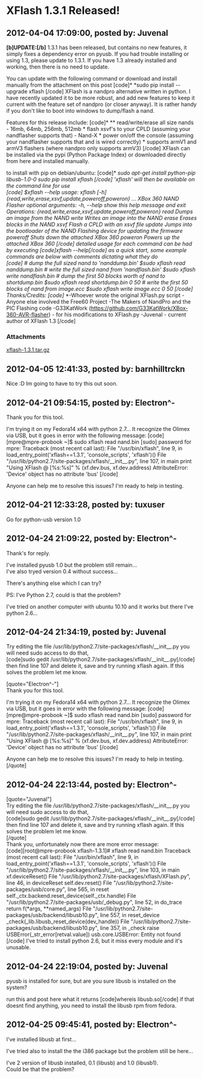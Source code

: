 # XFlash 1.3.1 Released!

## 2012-04-04 17:09:00, posted by: Juvenal

**[b]UPDATE:[/b]** 1.3.1 has been released, but contains no new features, it simply fixes a dependency error on pyusb. If you had trouble installing or using 1.3, please update to 1.3.1. If you have 1.3 already installed and working, then there is no need to update.  
   
 You can update with the following command or download and install manually from the attachment on this post [code]* *sudo pip install --upgrade xflash [/code] XFlash is a nandpro alternative written in python. I have recently updated it to be more robust, and add new features to keep it current with the feature set of nandpro (or closer anyway). It is rather handy if you don't like to boot into windows to dump/flash a nand.  
   
 Features for this release include: [code]* ** read/write/erase all size nands - 16mb, 64mb, 256mb, 512mb * flash xsvf's to your CPLD (assuming your nandflasher supports that) - Nand-X * power on/off the console (assuming your nandflasher supports that and is wired correctly) * supports armV1 and armV3 flashers (where nandpro only supports armV3) [/code] XFlash can be installed via the pypi (Python Package Index) or downloaded directly from here and installed manually.  
   
 to install with pip on debian/ubuntu: [code]* *sudo apt-get install python-pip libusb-1.0-0 sudo pip install xflash [/code] 'xflash' will then be available on the command line for use  
 [code]* *$xflash --help usage: xflash [-h] {read,write,erase,xsvf,update,poweroff,poweron} ... XBox 360 NAND Flasher optional arguments: -h, --help show this help message and exit Operations: {read,write,erase,xsvf,update,poweroff,poweron} read Dumps an image from the NAND write Writes an image into the NAND erase Erases blocks in the NAND xsvf Flash a CPLD with an xsvf file update Jumps into the bootloader of the NAND Flashing device for updating the firmware poweroff Shuts down the attached XBox 360 poweron Powers up the attached XBox 360 [/code] detailed usage for each command can be had by executing [code]xflash <command> --help[/code] as a quick start, some example commands are below with comments dictating what they do  
 [code]* *# dump the full sized nand to 'nanddump.bin' $sudo xflash read nanddump.bin # write the full sized nand from 'nandflash.bin' $sudo xflash write nandflash.bin # dump the first 50 blocks worth of nand to shortdump.bin $sudo xflash read shortdump.bin 0 50 # write the first 50 blocks of nand from image.ecc $sudo xflash write image.ecc 0 50 [/code] Thanks/Credits: [code]* *-Whoever wrote the original XFlash.py script -Anyone else involved the Free60 Project -The Makers of NandPro and the PIC Flashing code -G33KatWork (https://github.com/G33KatWork/XBox-360-AVR-flasher) - for his modifications to XFlash.py -Juvenal - current author of XFlash 1.3 [/code]

### Attachments

[xflash-1.3.1.tar.gz](xflash-1.3.1.tar.gz)

## 2012-04-05 12:41:33, posted by: barnhilltrckn

Nice :D Im going to have to try this out soon.

## 2012-04-21 09:54:15, posted by: Electron^-

Thank you for this tool.  
   
 I'm trying it on my Fedora14 x64 with python 2.7... It recognize the Olimex via USB, but it goes in error with the following message: [code][mpre@mpre-probook ~]$ sudo xflash read nand.bin [sudo] password for mpre: Traceback (most recent call last): File "/usr/bin/xflash", line 9, in <module> load\_entry\_point('xflash==1.3.1', 'console\_scripts', 'xflash')() File "/usr/lib/python2.7/site-packages/xflash/\_\_init\_\_.py", line 107, in main print "Using XFlash @ [%s:%s]" % (xf.dev.bus, xf.dev.address) AttributeError: 'Device' object has no attribute 'bus' [/code]   
   
 Anyone can help me to resolve this issues? I'm ready to help in testing.

## 2012-04-21 12:33:28, posted by: tuxuser

Go for python-usb version 1.0

## 2012-04-24 21:09:22, posted by: Electron^-

Thank's for reply.  
   
 I've installed pyusb 1.0 but the problem still remain...   
 I've also tryed version 0.4 without success...  
   
 There's anything else which I can try?  
   
 PS: I've Python 2.7, could is that the problem?  
   
 I've tried on another computer with ubuntu 10.10 and it works but there I've python 2.6...

## 2012-04-24 21:34:19, posted by: Juvenal

Try editing the file /usr/lib/python2.7/site-packages/xflash/\_\_init\_\_.py you will need sudo access to do that,  
 [code]sudo gedit /usr/lib/python2.7/site-packages/xflash/\_\_init\_\_.py[/code] then find line 107 and delete it, save and try running xflash again. If this solves the problem let me know.  
   
 [quote="Electron^-"]  
 Thank you for this tool.  
   
 I'm trying it on my Fedora14 x64 with python 2.7... It recognize the Olimex via USB, but it goes in error with the following message: [code][mpre@mpre-probook ~]$ sudo xflash read nand.bin [sudo] password for mpre: Traceback (most recent call last): File "/usr/bin/xflash", line 9, in <module> load\_entry\_point('xflash==1.3.1', 'console\_scripts', 'xflash')() File "/usr/lib/python2.7/site-packages/xflash/\_\_init\_\_.py", line 107, in main print "Using XFlash @ [%s:%s]" % (xf.dev.bus, xf.dev.address) AttributeError: 'Device' object has no attribute 'bus' [/code]   
   
 Anyone can help me to resolve this issues? I'm ready to help in testing.  
 [/quote]

## 2012-04-24 22:13:44, posted by: Electron^-

[quote="Juvenal"]  
 Try editing the file /usr/lib/python2.7/site-packages/xflash/\_\_init\_\_.py you will need sudo access to do that,  
 [code]sudo gedit /usr/lib/python2.7/site-packages/xflash/\_\_init\_\_.py[/code] then find line 107 and delete it, save and try running xflash again. If this solves the problem let me know.  
 [/quote]  
 Thank you, unfortunately now there are more error message:  
 [code][root@mpre-probook xflash-1.3.1]# xflash read nand.bin Traceback (most recent call last): File "/usr/bin/xflash", line 9, in <module> load\_entry\_point('xflash==1.3.1', 'console\_scripts', 'xflash')() File "/usr/lib/python2.7/site-packages/xflash/\_\_init\_\_.py", line 103, in main xf.deviceReset() File "/usr/lib/python2.7/site-packages/xflash/XFlash.py", line 46, in deviceReset self.dev.reset() File "/usr/lib/python2.7/site-packages/usb/core.py", line 565, in reset self.\_ctx.backend.reset\_device(self.\_ctx.handle) File "/usr/lib/python2.7/site-packages/usb/\_debug.py", line 52, in do\_trace return f(*args, **named\_args) File "/usr/lib/python2.7/site-packages/usb/backend/libusb10.py", line 557, in reset\_device \_check(\_lib.libusb\_reset\_device(dev\_handle)) File "/usr/lib/python2.7/site-packages/usb/backend/libusb10.py", line 357, in \_check raise USBError(\_str\_error[retval.value]) usb.core.USBError: Entity not found [/code] I've tried to install python 2.6, but it miss every module and it's unusable.

## 2012-04-24 22:19:04, posted by: Juvenal

pyusb is installed for sure, but are you sure libusb is installed on the system?  
   
 run this and post here what it returns [code]whereis libusb.so[/code] if that doesnt find anything, you need to install the libusb rpm from fedora.

## 2012-04-25 09:45:41, posted by: Electron^-

I've installed libusb at first...  
   
 I've tried also to install the the i386 package but the problem still be here...  
   
 I've 2 version of libusb installed, 0.1 (libusb) and 1.0 (libusb1).  
 Could be that the problem?